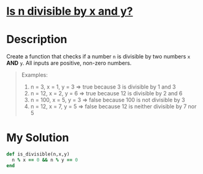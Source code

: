 # [Is n divisible by x and y?](https://www.codewars.com/kata/5545f109004975ea66000086)

# Description
Create a function that checks if a number <code>n</code> is divisible by two numbers <code>x</code> **AND**
<code>y</code>. All inputs are positive, non-zero numbers.
>Examples:
>1) n =   3, x = 1, y = 3 =>  true because   3 is divisible by 1 and 3
>2) n =  12, x = 2, y = 6 =>  true because  12 is divisible by 2 and 6
>3) n = 100, x = 5, y = 3 => false because 100 is not divisible by 3
>4) n =  12, x = 7, y = 5 => false because  12 is neither divisible by 7 nor 5

# My Solution
```ruby
def is_divisible(n,x,y)
  n % x == 0 && n % y == 0
end
```
